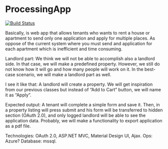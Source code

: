 # ProcessingApp
[![Build Status](https://dev.azure.com/200395896/ProcessingApp/_apis/build/status/ProcessingApp-dev-as%20-%20CI?branchName=master)](https://dev.azure.com/200395896/ProcessingApp/_build/latest?definitionId=6&branchName=master)

Basically, is web app that allows tenants who wants to rent a house or apartment to send only one application and apply for multiple places. As oppose of the current system where you must send and application for each apartment which is inefficient and time consuming.

Landlord part: We think we will not be able to accomplish also a landlord side. In that case, we will make a predefined property. However, we still do not know how it will go and how many people will work on it. In the best-case scenario, we will make a landlord part as well. 

I see it like that: A landlord will create a property. We will get inspiration from our previous classes but instead of “Add to Cart” button, we will name it as “Apply”.

Expected output: A tenant will complete a simple form and save it. Then, in a property listing will press submit and his form will be transferred to hidden section (OAuth 2.0), and only logged landlord will be able to see the application data. Probably, we will make a functionality to export application as a pdf file.

Technologies: OAuth 2.0, ASP.NET MVC, Material Design UI, Ajax.
Ops: Azure?
Database: mssql.

